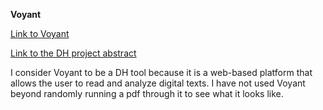 **Voyant**

[Link to Voyant](https://voyant-tools.org/)

[Link to the DH project abstract](https://dh-abstracts.library.virginia.edu/works/11736)

I consider Voyant to be a DH tool because it is a web-based platform that allows the user to read and analyze digital texts. I have not used Voyant beyond randomly running a pdf through it to see what it looks like. 